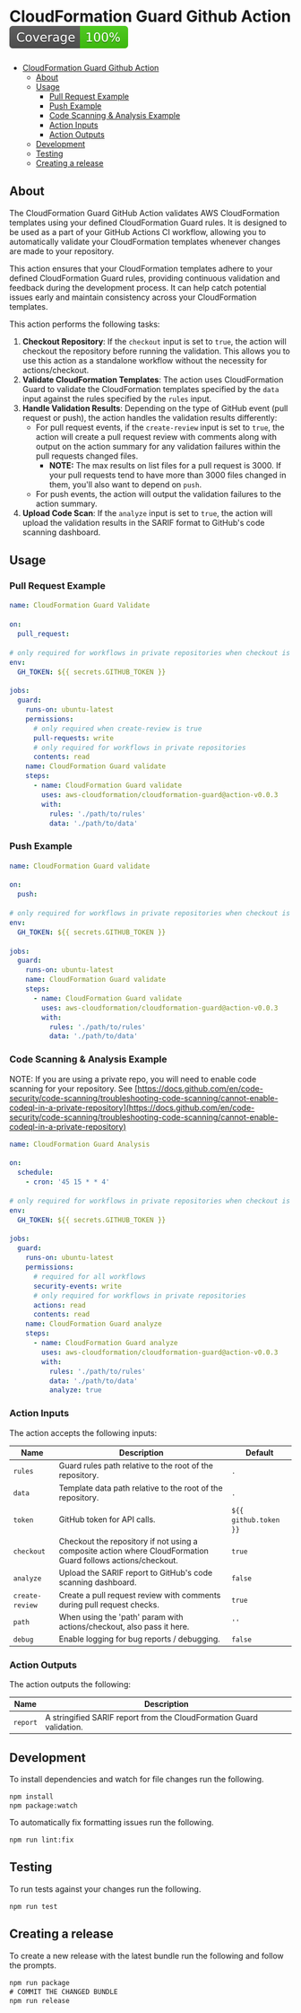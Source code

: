 # CloudFormation Guard Github Action [![Coverage](./badges/coverage.svg)](./badges/coverage.svg)

- [CloudFormation Guard Github Action ](#cloudformation-guard-github-action-)
  - [About](#about)
  - [Usage](#usage)
    - [Pull Request Example](#pull-request-example)
    - [Push Example](#push-example)
    - [Code Scanning \& Analysis Example](#code-scanning--analysis-example)
    - [Action Inputs](#action-inputs)
    - [Action Outputs](#action-outputs)
  - [Development](#development)
  - [Testing](#testing)
  - [Creating a release](#creating-a-release)

## About

The CloudFormation Guard GitHub Action validates AWS CloudFormation templates
using your defined CloudFormation Guard rules. It is designed to be used as a
part of your GitHub Actions CI workflow, allowing you to automatically validate
your CloudFormation templates whenever changes are made to your repository.

This action ensures that your CloudFormation templates adhere to your defined
CloudFormation Guard rules, providing continuous validation and feedback during
the development process. It can help catch potential issues early and maintain
consistency across your CloudFormation templates.

This action performs the following tasks:

1. **Checkout Repository**: If the `checkout` input is set to `true`, the action
   will checkout the repository before running the validation. This allows you
   to use this action as a standalone workflow without the necessity for
   actions/checkout.
2. **Validate CloudFormation Templates**: The action uses CloudFormation Guard
   to validate the CloudFormation templates specified by the `data` input
   against the rules specified by the `rules` input.
3. **Handle Validation Results**: Depending on the type of GitHub event (pull
   request or push), the action handles the validation results differently:
   - For pull request events, if the `create-review` input is set to `true`, the
     action will create a pull request review with comments along with output on
     the action summary for any validation failures within the pull requests
     changed files.
     - **NOTE:** The max results on list files for a pull request is 3000. If
       your pull requests tend to have more than 3000 files changed in them,
       you'll also want to depend on `push`.
   - For push events, the action will output the validation failures to the
     action summary.
4. **Upload Code Scan**: If the `analyze` input is set to `true`, the action
   will upload the validation results in the SARIF format to GitHub's code
   scanning dashboard.

## Usage

### Pull Request Example

```yaml
name: CloudFormation Guard Validate

on:
  pull_request:

# only required for workflows in private repositories when checkout is true
env:
  GH_TOKEN: ${{ secrets.GITHUB_TOKEN }}

jobs:
  guard:
    runs-on: ubuntu-latest
    permissions:
      # only required when create-review is true
      pull-requests: write
      # only required for workflows in private repositories
      contents: read
    name: CloudFormation Guard validate
    steps:
      - name: CloudFormation Guard validate
        uses: aws-cloudformation/cloudformation-guard@action-v0.0.3
        with:
          rules: './path/to/rules'
          data: './path/to/data'
```

### Push Example

```yaml
name: CloudFormation Guard validate

on:
  push:

# only required for workflows in private repositories when checkout is true
env:
  GH_TOKEN: ${{ secrets.GITHUB_TOKEN }}

jobs:
  guard:
    runs-on: ubuntu-latest
    name: CloudFormation Guard validate
    steps:
      - name: CloudFormation Guard validate
        uses: aws-cloudformation/cloudformation-guard@action-v0.0.3
        with:
          rules: './path/to/rules'
          data: './path/to/data'
```

### Code Scanning & Analysis Example

NOTE: If you are using a private repo, you will need to enable code scanning for
your repository. See
[https://docs.github.com/en/code-security/code-scanning/troubleshooting-code-scanning/cannot-enable-codeql-in-a-private-repository](https://docs.github.com/en/code-security/code-scanning/troubleshooting-code-scanning/cannot-enable-codeql-in-a-private-repository)

```yaml
name: CloudFormation Guard Analysis

on:
  schedule:
    - cron: '45 15 * * 4'

# only required for workflows in private repositories when checkout is true
env:
  GH_TOKEN: ${{ secrets.GITHUB_TOKEN }}

jobs:
  guard:
    runs-on: ubuntu-latest
    permissions:
      # required for all workflows
      security-events: write
      # only required for workflows in private repositories
      actions: read
      contents: read
    name: CloudFormation Guard analyze
    steps:
      - name: CloudFormation Guard analyze
        uses: aws-cloudformation/cloudformation-guard@action-v0.0.3
        with:
          rules: './path/to/rules'
          data: './path/to/data'
          analyze: true
```

### Action Inputs

The action accepts the following inputs:

| Name            | Description                                                                                                  | Default               |
| --------------- | ------------------------------------------------------------------------------------------------------------ | --------------------- |
| `rules`         | Guard rules path relative to the root of the repository.                                                     | `.`                   |
| `data`          | Template data path relative to the root of the repository.                                                   | `.`                   |
| `token`         | GitHub token for API calls.                                                                                  | `${{ github.token }}` |
| `checkout`      | Checkout the repository if not using a composite action where CloudFormation Guard follows actions/checkout. | `true`                |
| `analyze`       | Upload the SARIF report to GitHub's code scanning dashboard.                                                 | `false`               |
| `create-review` | Create a pull request review with comments during pull request checks.                                       | `true`                |
| `path`          | When using the 'path' param with actions/checkout, also pass it here.                                        | `''`                  |
| `debug`         | Enable logging for bug reports / debugging.                                                                  | `false`               |

### Action Outputs

The action outputs the following:

| Name     | Description                                                          |
| -------- | -------------------------------------------------------------------- |
| `report` | A stringified SARIF report from the CloudFormation Guard validation. |

## Development

To install dependencies and watch for file changes run the following.

```shell
npm install
npm package:watch
```

To automatically fix formatting issues run the following.

```shell
npm run lint:fix
```

## Testing

To run tests against your changes run the following.

```shell
npm run test
```

## Creating a release

To create a new release with the latest bundle run the following and follow the
prompts.

```shell
npm run package
# COMMIT THE CHANGED BUNDLE
npm run release
```
